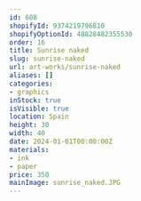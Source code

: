 ```yaml
---
id: 608
shopifyId: 9374219796810
shopifyOptionId: 48828482355530
order: 16
title: Sunrise naked
slug: sunrise-naked
url: art-works/sunrise-naked
aliases: []
categories:
- graphics
inStock: true
isVisible: true
location: Spain
height: 30
width: 40
date: 2024-01-01T00:00:00Z
materials:
- ink
- paper
price: 350
mainImage: sunrise_naked.JPG
---
```

